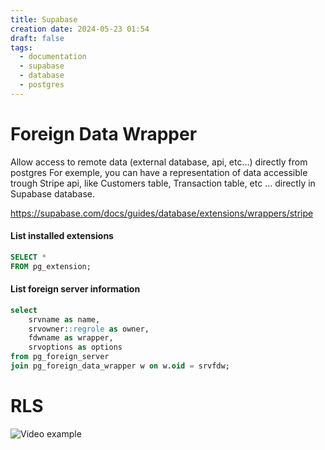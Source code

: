 ```yaml
---
title: Supabase
creation date: 2024-05-23 01:54
draft: false
tags:
  - documentation
  - supabase
  - database
  - postgres
---
```

# Foreign Data Wrapper
Allow access to remote data (external database, api, etc...) directly from postgres
For exemple, you can have a representation of data accessible trough Stripe api, like Customers table, Transaction table, etc ... directly in Supabase database.

https://supabase.com/docs/guides/database/extensions/wrappers/stripe

#### List installed extensions
```sql
SELECT * 
FROM pg_extension;
```

#### List foreign server information
```sql
select
	srvname as name,
	srvowner::regrole as owner,
	fdwname as wrapper,
	srvoptions as options
from pg_foreign_server
join pg_foreign_data_wrapper w on w.oid = srvfdw;
```

# RLS
![Video example](https://www.youtube.com/watch?v=Ow_Uzedfohk)
